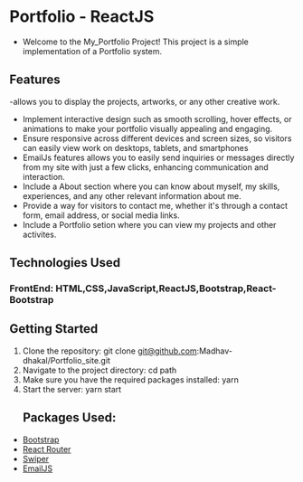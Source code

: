 # Portfolio - ReactJS

- Welcome to the My_Portfolio Project! This project is a simple implementation of a Portfolio system.

## Features

-allows you to display the projects, artworks, or any other creative work.

- Implement interactive design such as smooth scrolling, hover effects, or animations to make your portfolio visually appealing and engaging.
- Ensure responsive across different devices and screen sizes, so visitors can easily view work on desktops, tablets, and smartphones
- EmailJs features allows you to easily send inquiries or messages directly from my site with just a few clicks, enhancing communication and interaction.
- Include a About section where you can know about myself, my skills, experiences, and any other relevant information about me.
- Provide a way for visitors to contact me, whether it's through a contact form, email address, or social media links.
- Include a Portfolio setion where you can view my projects and other activites.

## Technologies Used

### FrontEnd: HTML,CSS,JavaScript,ReactJS,Bootstrap,React-Bootstrap

## Getting Started

1. Clone the repository:
   git clone git@github.com:Madhav-dhakal/Portfolio_site.git
2. Navigate to the project directory:
   cd path
3. Make sure you have the required packages installed: yarn
4. Start the server: yarn start
   ## Packages Used:

- [Bootstrap](https://getbootstrap.com/)
- [React Router](https://www.npmjs.com/package/react-router-dom)
- [Swiper](https://www.npmjs.com/package/swiper)
- [EmailJS](https://www.emailjs.com/)

